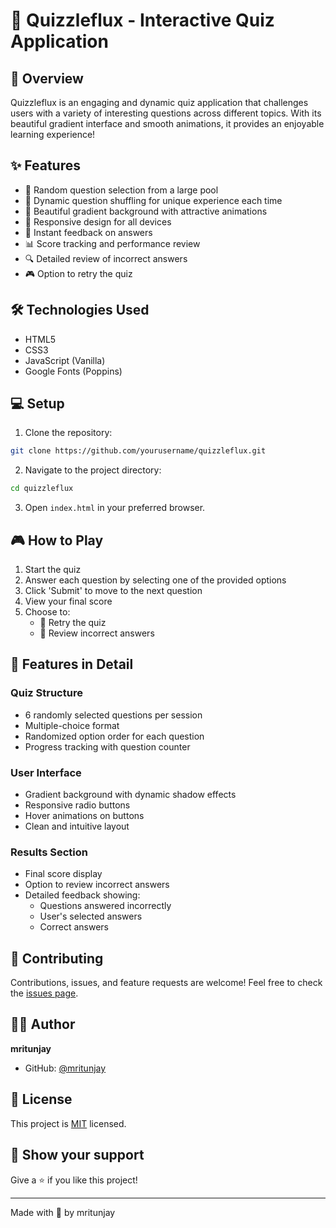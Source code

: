 # 🎯 Quizzleflux - Interactive Quiz Application




## 🌟 Overview

Quizzleflux is an engaging and dynamic quiz application that challenges users with a variety of interesting questions across different topics. With its beautiful gradient interface and smooth animations, it provides an enjoyable learning experience!

## ✨ Features

- 🎲 Random question selection from a large pool
- 🔄 Dynamic question shuffling for unique experience each time
- 🎨 Beautiful gradient background with attractive animations
- 📱 Responsive design for all devices
- 🎯 Instant feedback on answers
- 📊 Score tracking and performance review
- 🔍 Detailed review of incorrect answers
- 🎮 Option to retry the quiz


## 🛠️ Technologies Used

- HTML5
- CSS3
- JavaScript (Vanilla)
- Google Fonts (Poppins)

## 💻 Setup

1. Clone the repository:
```bash
git clone https://github.com/yourusername/quizzleflux.git
```

2. Navigate to the project directory:
```bash
cd quizzleflux
```

3. Open `index.html` in your preferred browser.

## 🎮 How to Play

1. Start the quiz
2. Answer each question by selecting one of the provided options
3. Click 'Submit' to move to the next question
4. View your final score
5. Choose to:
   - 🔄 Retry the quiz
   - 📝 Review incorrect answers

## 🌟 Features in Detail

### Quiz Structure
- 6 randomly selected questions per session
- Multiple-choice format
- Randomized option order for each question
- Progress tracking with question counter

### User Interface
- Gradient background with dynamic shadow effects
- Responsive radio buttons
- Hover animations on buttons
- Clean and intuitive layout

### Results Section
- Final score display
- Option to review incorrect answers
- Detailed feedback showing:
  - Questions answered incorrectly
  - User's selected answers
  - Correct answers

## 🤝 Contributing

Contributions, issues, and feature requests are welcome! Feel free to check the [issues page](your_issues_url_here).

## 👨‍💻 Author

**mritunjay**

- GitHub: [@mritunjay](https://github.com/mritunjay121003)

## 📝 License

This project is [MIT](LICENSE) licensed.

## 🌟 Show your support

Give a ⭐️ if you like this project!

---
Made with 💖 by mritunjay
